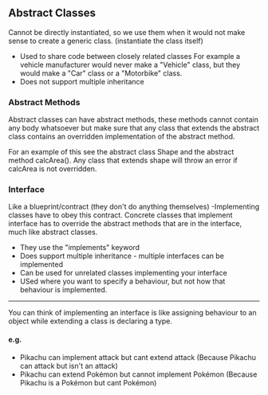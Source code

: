 ## Abstract Classes
Cannot be directly instantiated, so we use them when it would not make sense to create a generic class. (instantiate the class itself)
- Used to share code between closely related classes
For example a vehicle manufacturer would never make a "Vehicle" class, but they would make a "Car" class or a "Motorbike" class.
- Does not support multiple inheritance

### Abstract Methods
Abstract classes can have abstract methods, these methods cannot contain any body whatsoever but make sure that any class that extends the abstract class contains an overridden implementation of the abstract method.

For an example of this see the abstract class Shape and the abstract method calcArea(). Any class that extends shape will throw an error if calcArea is not overridden.

### Interface
Like a blueprint/contract (they don't do anything themselves)
-Implementing classes have to obey this contract.
Concrete classes that implement interface has to override the abstract methods that are in the interface, much like abstract classes.
- They use the "implements" keyword
- Does support multiple inheritance - multiple interfaces can be implemented
- Can be used for unrelated classes implementing your interface
- USed where you want to specify a behaviour, but not how that behaviour is implemented.

---
You can think of implementing an interface is like assigning behaviour to an object while extending a class is declaring a type.

#### e.g. 
- Pikachu can implement attack but cant extend attack (Because Pikachu can attack but isn't an attack)
- Pikachu can extend Pokémon but cannot implement Pokémon (Because Pikachu is a Pokémon but cant Pokémon)
